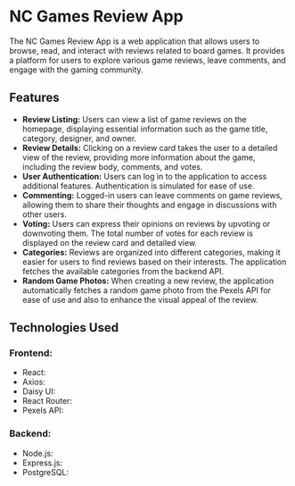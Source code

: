 # NC Games Review App

The NC Games Review App is a web application that allows users to browse, read, and interact with reviews related to board games. It provides a platform for users to explore various game reviews, leave comments, and engage with the gaming community.

## Features

- **Review Listing:** Users can view a list of game reviews on the homepage, displaying essential information such as the game title, category, designer, and owner.
- **Review Details:** Clicking on a review card takes the user to a detailed view of the review, providing more information about the game, including the review body, comments, and votes.
- **User Authentication:** Users can log in to the application to access additional features. Authentication is simulated for ease of use.
- **Commenting:** Logged-in users can leave comments on game reviews, allowing them to share their thoughts and engage in discussions with other users.
- **Voting:** Users can express their opinions on reviews by upvoting or downvoting them. The total number of votes for each review is displayed on the review card and detailed view.
- **Categories:** Reviews are organized into different categories, making it easier for users to find reviews based on their interests. The application fetches the available categories from the backend API.
- **Random Game Photos:** When creating a new review, the application automatically fetches a random game photo from the Pexels API for ease of use and also to enhance the visual appeal of the review.

## Technologies Used

### Frontend:

- React:
- Axios:
- Daisy UI:
- React Router:
- Pexels API:

### Backend:

- Node.js:
- Express.js:
- PostgreSQL:



